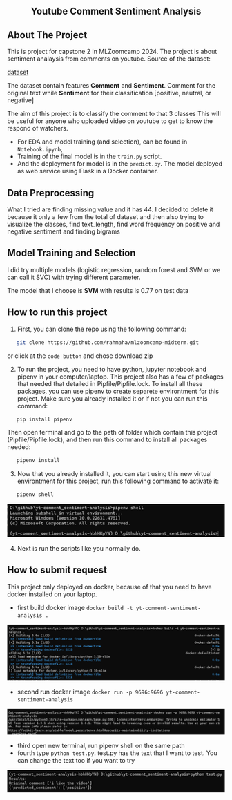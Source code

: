 <h2 align="center">Youtube Comment Sentiment Analysis</h2>

<!-- ABOUT THE PROJECT -->

## About The Project

This is project for capstone 2 in MLZoomcamp 2024. The project is about sentiment analaysis from comments on youtube. Source of the dataset:

[dataset](https://www.kaggle.com/datasets/atifaliak/youtube-comments-dataset)

The dataset contain features **Comment** and **Sentiment**. Comment for the original text while **Sentiment** for their classification [positive, neutral, or negative]

The aim of this project is to classify the comment to that 3 classes This will be useful for anyone who uploaded video on youtube to get to know the respond of watchers.

- For EDA and model training (and selection), can be found in `Notebook.ipynb`,
- Training of the final model is in the `train.py` script.
- And the deployment for model is in the `predict.py`. The model deployed as web service using Flask in a Docker container.

## Data Preprocessing 

What I tried are finding missing value and it has 44. I decided to delete it because it only a few from the total of dataset and then also trying to visualize the classes, find text_length, find word frequency on positive and negative sentiment and finding bigrams

## Model Training and Selection

I did try multiple models (logistic regression, random forest and SVM or we can call it SVC) with trying different parameter.

The model that I choose is **SVM** with results is 0.77 on test data


## How to run this project

1. First, you can clone the repo using the following command:

```sh
   git clone https://github.com/rahmaha/mlzoomcamp-midterm.git
```

or click at the `code button` and chose download zip

2. To run the project, you need to have python, jupyter notebook and pipenv in your computer/laptop. This project also has a few of packages that needed that detailed in Pipfile/Pipfile.lock. To install all these packages, you can use pipenv to create separete environtment for this project. Make sure you already installed it or if not you can run this command:

```sh
   pip install pipenv
```

Then open terminal and go to the path of folder which contain this project (Pipfile/Pipfile.lock), and then run this command to install all packages needed:

```sh
   pipenv install
```

3. Now that you already installed it, you can start using this new virtual environtment for this project, run this following command to activate it:

```sh
   pipenv shell
```
![step 3](images/pipenv-shell.png)

4. Next is run the scripts like you normally do.

<!-- How to submit request -->

## How to submit request 

This project only deployed on docker, because of that you need to have docker installed on your laptop. 
- first build docker image
`docker build -t yt-comment-sentiment-analysis .`

![docker build](images/docker-build.png)

- second run docker image
`docker run -p 9696:9696 yt-comment-sentiment-analysis`

![docker run](images/docker-run.png)

- third open new terminal, run pipenv shell on the same path
- fourth type `python test.py`. test.py has the text that I want to test. You can change the text too if you want to try

![docker run](images/test.py.png)